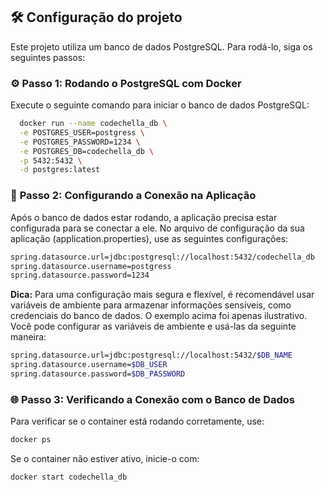 ## 🛠️ **Configuração do projeto**

Este projeto utiliza um banco de dados PostgreSQL. Para rodá-lo, siga os seguintes passos:

### ⚙️ **Passo 1: Rodando o PostgreSQL com Docker**
Execute o seguinte comando para iniciar o banco de dados PostgreSQL:

```bash
  docker run --name codechella_db \
  -e POSTGRES_USER=postgress \
  -e POSTGRES_PASSWORD=1234 \
  -e POSTGRES_DB=codechella_db \
  -p 5432:5432 \
  -d postgres:latest

```
### 🔗 **Passo 2: Configurando a Conexão na Aplicação**
Após o banco de dados estar rodando, a aplicação precisa estar configurada para se conectar a ele. No arquivo de configuração da sua aplicação (application.properties),
use as seguintes configurações:

```bash
spring.datasource.url=jdbc:postgresql://localhost:5432/codechella_db
spring.datasource.username=postgress
spring.datasource.password=1234
```
**Dica:** Para uma configuração mais segura e flexível, é recomendável usar variáveis de ambiente para armazenar informações sensíveis, como credenciais do banco de dados. O exemplo acima foi apenas ilustrativo. Você pode configurar as variáveis de ambiente e usá-las da seguinte maneira:
```bash
spring.datasource.url=jdbc:postgresql://localhost:5432/$DB_NAME
spring.datasource.username=$DB_USER
spring.datasource.password=$DB_PASSWORD
```

### **🌐 Passo 3: Verificando a Conexão com o Banco de Dados**
Para verificar se o container está rodando corretamente, use:
```bash
docker ps
```
Se o container não estiver ativo, inicie-o com:
```bash
docker start codechella_db
```    